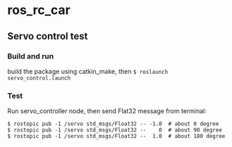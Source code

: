 # ros_rc_car

## Servo control test

### Build and run

build the package using catkin_make, then
`$ roslaunch servo_control.launch`

### Test

Run servo_controller node, then send Flat32 message from terminal:

```
$ rostopic pub -1 /servo std_msgs/Float32 -- -1.0  # about 0 degree
$ rostopic pub -1 /servo std_msgs/Float32 --    0  # about 90 degree
$ rostopic pub -1 /servo std_msgs/Float32 --  1.0  # about 180 degree
```
